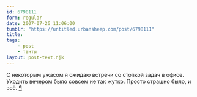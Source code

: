```yaml
---
id: 6798111
form: regular
date: 2007-07-26 11:06:00
tumblr: "https://untitled.urbansheep.com/post/6798111"
title:
tags:
    - post
    - твиты
layout: post-text.njk
---
```


<p>С некоторым ужасом я ожидаю встречи со стопкой задач в офисе. Уходить вечером было совсем не так жутко. Просто страшно было, и всё. <a href="http://twitter.com/urbansheep/statuses/169073542">¶</a></p>

